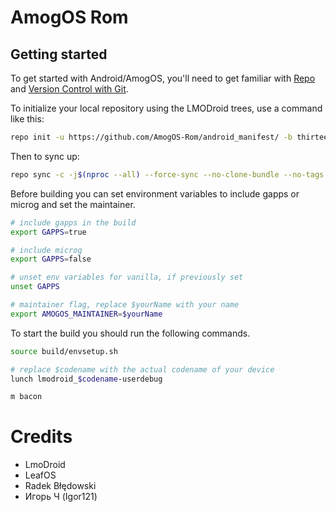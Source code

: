 AmogOS Rom
===========

Getting started
---------------

To get started with Android/AmogOS, you'll need to get
familiar with [Repo](https://source.android.com/source/using-repo.html) and [Version Control with Git](https://source.android.com/source/version-control.html).

To initialize your local repository using the LMODroid trees, use a command like this:
```bash
repo init -u https://github.com/AmogOS-Rom/android_manifest/ -b thirteen --git-lfs
```

Then to sync up:
```bash
repo sync -c -j$(nproc --all) --force-sync --no-clone-bundle --no-tags
```

Before building you can set environment variables to include gapps or microg and set the maintainer.
```bash
# include gapps in the build
export GAPPS=true

# include microg
export GAPPS=false

# unset env variables for vanilla, if previously set
unset GAPPS

# maintainer flag, replace $yourName with your name
export AMOGOS_MAINTAINER=$yourName
```

To start the build you should run the following commands.
```bash
source build/envsetup.sh

# replace $codename with the actual codename of your device
lunch lmodroid_$codename-userdebug

m bacon
```

Credits
===========

- LmoDroid
- LeafOS
- Radek Błędowski
- Игорь Ч (Igor121)
